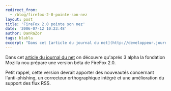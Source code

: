 ```yaml
---
redirect_from:
  - /blog/firefox-2-0-pointe-son-nez
layout: post
title: 'FireFox 2.0 pointe son nez'
date: '2006-07-12 10:23:48'
author: DanRaZor
tags: blabla
excerpt: "Dans cet [article du journal du net](http://developpeur.journaldunet.com/breve/3706/firefox-2-0-arrive-en-version-beta.shtml) on découvre qu'aprés 3 alpha   la fondation Mozilla nou prépare une version béta de FireFox 2.0.  \n  \nPetit rappel, cette version devrait apporter des nouveautés concernant l'anti-phishing,   un correcteur      …"
---
```


Dans cet [article du journal du net](http://developpeur.journaldunet.com/breve/3706/firefox-2-0-arrive-en-version-beta.shtml) on découvre qu'aprés 3 alpha   la fondation Mozilla nou prépare une version béta de FireFox 2.0.

Petit rappel, cette version devrait apporter des nouveautés concernant l'anti-phishing,   un correcteur orthographique intégré et une amélioration du support des flux RSS.
